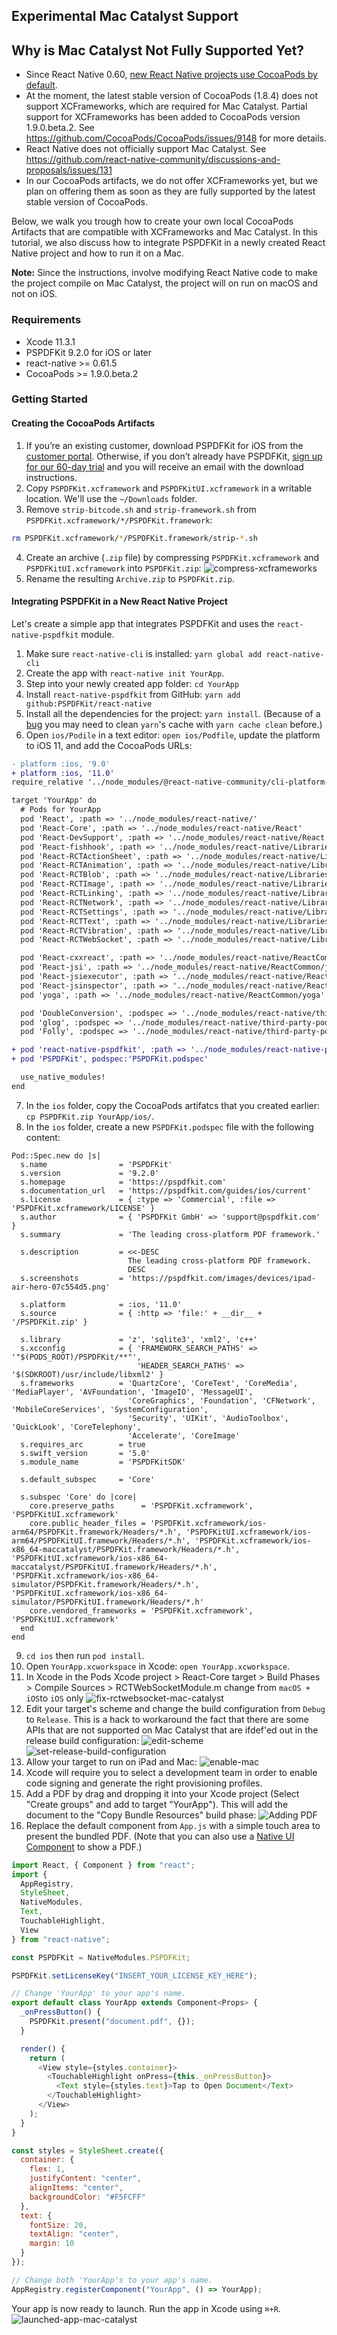 ## Experimental Mac Catalyst Support

## Why is Mac Catalyst Not Fully Supported Yet?

- Since React Native 0.60, [new React Native projects use CocoaPods by default](https://facebook.github.io/react-native/blog/2019/07/03/version-60#cocoapods-by-default).
- At the moment, the latest stable version of CocoaPods (1.8.4) does not support XCFrameworks, which are required for Mac Catalyst. Partial support for XCFrameworks has been added to CocoaPods version 1.9.0.beta.2. See https://github.com/CocoaPods/CocoaPods/issues/9148 for more details.
- React Native does not officially support Mac Catalyst. See https://github.com/react-native-community/discussions-and-proposals/issues/131
- In our CocoaPods artifacts, we do not offer XCFrameworks yet, but we plan on offering them as soon as they are fully supported by the latest stable version of CocoaPods. 

Below, we walk you trough how to create your own local CocoaPods Artifacts that are compatible with XCFrameworks and Mac Catalyst. In this tutorial, we also discuss how to integrate PSPDFKit in a newly created React Native project and how to run it on a Mac. 

**Note:** Since the instructions, involve modifying React Native code to make the project compile on Mac Catalyst, the project will on run on macOS and not on iOS.

### Requirements

- Xcode 11.3.1
- PSPDFKit 9.2.0 for iOS or later
- react-native >= 0.61.5
- CocoaPods >= 1.9.0.beta.2

### Getting Started

#### Creating the CocoaPods Artifacts

1. If you’re an existing customer, download PSPDFKit for iOS from the [customer portal](https://customers.pspdfkit.com/). Otherwise, if you don’t already have PSPDFKit, [sign up for our 60-day trial](https://pspdfkit.com/try/) and you will receive an email with the download instructions.
2. Copy `PSPDFKit.xcframework` and `PSPDFKitUI.xcframework` in a writable location. We'll use the `~/Downloads` folder.
3. Remove `strip-bitcode.sh` and `strip-framework.sh` from `PSPDFKit.xcframework/*/PSPDFKit.framework`:

```sh
rm PSPDFKit.xcframework/*/PSPDFKit.framework/strip-*.sh
```

4. Create an archive (`.zip` file) by compressing `PSPDFKit.xcframework` and `PSPDFKitUI.xcframework` into `PSPDFKit.zip`: 
	![compress-xcframeworks](../screenshots/compress-xcframeworks.png)
5. Rename the resulting `Archive.zip` to `PSPDFKit.zip`.

#### Integrating PSPDFKit in a New React Native Project

Let's create a simple app that integrates PSPDFKit and uses the `react-native-pspdfkit` module.

1. Make sure `react-native-cli` is installed: `yarn global add react-native-cli`
2. Create the app with `react-native init YourApp`.
3. Step into your newly created app folder: `cd YourApp`
4. Install `react-native-pspdfkit` from GitHub: `yarn add github:PSPDFKit/react-native`
5. Install all the dependencies for the project: `yarn install`. (Because of a [bug](https://github.com/yarnpkg/yarn/issues/2165) you may need to clean `yarn`'s cache with `yarn cache clean` before.)
6. Open `ios/Podile` in a text editor: `open ios/Podfile`, update the platform to iOS 11, and add the CocoaPods URLs:

```diff
- platform :ios, '9.0'
+ platform :ios, '11.0'
require_relative '../node_modules/@react-native-community/cli-platform-ios/native_modules'

target 'YourApp' do
  # Pods for YourApp
  pod 'React', :path => '../node_modules/react-native/'
  pod 'React-Core', :path => '../node_modules/react-native/React'
  pod 'React-DevSupport', :path => '../node_modules/react-native/React'
  pod 'React-fishhook', :path => '../node_modules/react-native/Libraries/fishhook'
  pod 'React-RCTActionSheet', :path => '../node_modules/react-native/Libraries/ActionSheetIOS'
  pod 'React-RCTAnimation', :path => '../node_modules/react-native/Libraries/NativeAnimation'
  pod 'React-RCTBlob', :path => '../node_modules/react-native/Libraries/Blob'
  pod 'React-RCTImage', :path => '../node_modules/react-native/Libraries/Image'
  pod 'React-RCTLinking', :path => '../node_modules/react-native/Libraries/LinkingIOS'
  pod 'React-RCTNetwork', :path => '../node_modules/react-native/Libraries/Network'
  pod 'React-RCTSettings', :path => '../node_modules/react-native/Libraries/Settings'
  pod 'React-RCTText', :path => '../node_modules/react-native/Libraries/Text'
  pod 'React-RCTVibration', :path => '../node_modules/react-native/Libraries/Vibration'
  pod 'React-RCTWebSocket', :path => '../node_modules/react-native/Libraries/WebSocket'

  pod 'React-cxxreact', :path => '../node_modules/react-native/ReactCommon/cxxreact'
  pod 'React-jsi', :path => '../node_modules/react-native/ReactCommon/jsi'
  pod 'React-jsiexecutor', :path => '../node_modules/react-native/ReactCommon/jsiexecutor'
  pod 'React-jsinspector', :path => '../node_modules/react-native/ReactCommon/jsinspector'
  pod 'yoga', :path => '../node_modules/react-native/ReactCommon/yoga'

  pod 'DoubleConversion', :podspec => '../node_modules/react-native/third-party-podspecs/DoubleConversion.podspec'
  pod 'glog', :podspec => '../node_modules/react-native/third-party-podspecs/glog.podspec'
  pod 'Folly', :podspec => '../node_modules/react-native/third-party-podspecs/Folly.podspec'

+ pod 'react-native-pspdfkit', :path => '../node_modules/react-native-pspdfkit'
+ pod 'PSPDFKit', podspec:'PSPDFKit.podspec'

  use_native_modules!
end
```

7. In the `ios` folder, copy the CocoaPods artifatcs that you created earlier: `cp PSPDFKit.zip YourApp/ios/`.
8. In the `ios` folder, create a new `PSPDFKit.podspec` file with the following content:

```podspec
Pod::Spec.new do |s|
  s.name                = 'PSPDFKit'
  s.version             = '9.2.0'
  s.homepage            = 'https://pspdfkit.com'
  s.documentation_url   = 'https://pspdfkit.com/guides/ios/current'
  s.license             = { :type => 'Commercial', :file => 'PSPDFKit.xcframework/LICENSE' }
  s.author              = { 'PSPDFKit GmbH' => 'support@pspdfkit.com' }
  s.summary             = 'The leading cross-platform PDF framework.'

  s.description         = <<-DESC
                          The leading cross-platform PDF framework.
                          DESC
  s.screenshots         = 'https://pspdfkit.com/images/devices/ipad-air-hero-07c554d5.png'

  s.platform            = :ios, '11.0'
  s.source              = { :http => 'file:' + __dir__ + '/PSPDFKit.zip' }

  s.library             = 'z', 'sqlite3', 'xml2', 'c++'
  s.xcconfig            = { 'FRAMEWORK_SEARCH_PATHS' => '"$(PODS_ROOT)/PSPDFKit/**"',
                            'HEADER_SEARCH_PATHS' => '$(SDKROOT)/usr/include/libxml2' }
  s.frameworks          = 'QuartzCore', 'CoreText', 'CoreMedia', 'MediaPlayer', 'AVFoundation', 'ImageIO', 'MessageUI',
                          'CoreGraphics', 'Foundation', 'CFNetwork', 'MobileCoreServices', 'SystemConfiguration',
                          'Security', 'UIKit', 'AudioToolbox', 'QuickLook', 'CoreTelephony',
                          'Accelerate', 'CoreImage'
  s.requires_arc        = true
  s.swift_version       = '5.0'
  s.module_name         = 'PSPDFKitSDK'

  s.default_subspec     = 'Core'

  s.subspec 'Core' do |core|
    core.preserve_paths      = 'PSPDFKit.xcframework', 'PSPDFKitUI.xcframework'
    core.public_header_files = 'PSPDFKit.xcframework/ios-arm64/PSPDFKit.framework/Headers/*.h', 'PSPDFKitUI.xcframework/ios-arm64/PSPDFKitUI.framework/Headers/*.h', 'PSPDFKit.xcframework/ios-x86_64-maccatalyst/PSPDFKit.framework/Headers/*.h', 'PSPDFKitUI.xcframework/ios-x86_64-maccatalyst/PSPDFKitUI.framework/Headers/*.h', 'PSPDFKit.xcframework/ios-x86_64-simulator/PSPDFKit.framework/Headers/*.h', 'PSPDFKitUI.xcframework/ios-x86_64-simulator/PSPDFKitUI.framework/Headers/*.h'
    core.vendored_frameworks = 'PSPDFKit.xcframework', 'PSPDFKitUI.xcframework'
  end
end
```

9. `cd ios` then run `pod install`.
10. Open `YourApp.xcworkspace` in Xcode: `open YourApp.xcworkspace`.
11. In Xcode in the Pods Xcode project > React-Core target > Build Phases > Compile Sources > RCTWebSocketModule.m change from `macOS + iOS`to `iOS` only
	![fix-rctwebsocket-mac-catalyst](../screenshots/fix-rctwebsocket-mac-catalyst.png)
12. Edit your target's scheme and change the build configuration from `Debug` to `Release`. This is a hack to workaround the fact that there are some APIs that are not supported on Mac Catalyst that are ifdef'ed out in the release build configuration:
	![edit-scheme](../screenshots/edit-scheme.png)
	![set-release-build-configuration](../screenshots/set-release-build-configuration.png)
13. Allow your target to run on iPad and Mac: 
	![enable-mac](../screenshots/enable-mac.png)
14. Xcode will require you to select a development team in order to enable code signing and generate the right provisioning profiles.
15. Add a PDF by drag and dropping it into your Xcode project (Select "Create groups" and add to target "YourApp"). This will add the document to the "Copy Bundle Resources" build phase:
    ![Adding PDF](../screenshots/adding-pdf.png)
16. Replace the default component from `App.js` with a simple touch area to present the bundled PDF. (Note that you can also use a [Native UI Component](../#native-ui-component) to show a PDF.)

```javascript
import React, { Component } from "react";
import {
  AppRegistry,
  StyleSheet,
  NativeModules,
  Text,
  TouchableHighlight,
  View
} from "react-native";

const PSPDFKit = NativeModules.PSPDFKit;

PSPDFKit.setLicenseKey("INSERT_YOUR_LICENSE_KEY_HERE");

// Change 'YourApp' to your app's name.
export default class YourApp extends Component<Props> {
  _onPressButton() {
    PSPDFKit.present("document.pdf", {});
  }

  render() {
    return (
      <View style={styles.container}>
        <TouchableHighlight onPress={this._onPressButton}>
          <Text style={styles.text}>Tap to Open Document</Text>
        </TouchableHighlight>
      </View>
    );
  }
}

const styles = StyleSheet.create({
  container: {
    flex: 1,
    justifyContent: "center",
    alignItems: "center",
    backgroundColor: "#F5FCFF"
  },
  text: {
    fontSize: 20,
    textAlign: "center",
    margin: 10
  }
});

// Change both 'YourApp's to your app's name.
AppRegistry.registerComponent("YourApp", () => YourApp);
```

Your app is now ready to launch. Run the app in Xcode using `⌘+R`.
	![launched-app-mac-catalyst](../screenshots/launched-app-mac-catalyst.png)
